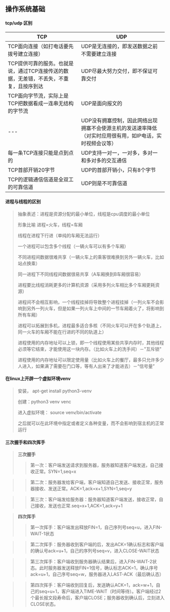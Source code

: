 ## 操作系统基础

#### tcp/udp 区别

TCP | UDP
--- | ---
TCP面向连接（如打电话要先拨号建立连接）| UDP是无连接的，即发送数据之前不需要建立连接
TCP提供可靠的服务。也就是说，通过TCP连接传送的数据，无差错，不丢失，不重复，且按序到达 | UDP尽最大努力交付，即不保证可靠交付
TCP面向字节流，实际上是TCP把数据看成一连串无结构的字节流 | UDP是面向报文的
--- | UDP没有拥塞控制，因此网络出现拥塞不会使源主机的发送速率降低（对实时应用很有用，如IP电话，实时视频会议等）
每一条TCP连接只能是点到点的 | UDP支持一对一，一对多，多对一和多对多的交互通信
TCP首部开销20字节 | UDP的首部开销小，只有8个字节
TCP的逻辑通信信道是全双工的可靠信道 | UDP则是不可靠信道

#### 进程与线程的区别
>
> 抽象表述：进程是资源分配的最小单位，线程是cpu调度的最小单位
> 
> 形象比喻 进程=火车，线程=车厢
> 
> 线程在进程下行进（单纯的车厢无法运行）
> 
> 一个进程可以包含多个线程（一辆火车可以有多个车厢）
> 
> 不同进程间数据很难共享（一辆火车上的乘客很难换到另外一辆火车，比如站点换乘）
> 
> 同一进程下不同线程间数据很易共享（A车厢换到B车厢很容易）
> 
> 进程要比线程消耗更多的计算机资源（采用多列火车相比多个车厢更耗资源）
> 
> 进程间不会相互影响，一个线程挂掉将导致整个进程挂掉（一列火车不会影响到另外一列火车，但是如果一列火车上中间的一节车厢着火了，将影响到所有车厢）
> 
> 进程可以拓展到多机，进程最多适合多核（不同火车可以开在多个轨道上，同一火车的车厢不能在行进的不同的轨道上）
> 
> 进程使用的内存地址可以上锁，即一个线程使用某些共享内存时，其他线程必须等它结束，才能使用这一块内存。（比如火车上的洗手间）－"互斥锁"
> 
> 进程使用的内存地址可以限定使用量（比如火车上的餐厅，最多只允许多少人进入，如果满了需要在门口等，等有人出来了才能进去）－“信号量”

#### 在linux上开辟一个虚拟环境venv

> 安装， apt-get install python3-venv
> 
> 创建：python3 venv venc
> 
> 进入虚拟环境： source venv/bin/activate
> 
> 之后就可以在此环境中指定或者定义各种变量，而不会影响到宿主机的正常运行

#### 三次握手和四次挥手

> **三次握手**
>>
>> 第一次：客户端发送请求到服务器，服务器知道客户端发送，自己接收正常。SYN=1,seq=x

>> 第二次：服务器发给客户端，客户端知道自己发送、接收正常，服务器接收、发送正常。ACK=1,ack=x+1,SYN=1,seq=y

>> 第三次：客户端发给服务器：服务器知道客户端发送，接收正常，自己接收，发送也正常.seq=x+1,ACK=1,ack=y+1

> **四次挥手**
>> 
>> 第一次挥手：客户端发出释放FIN=1，自己序列号seq=u，进入FIN-WAIT-1状态

>> 第二次挥手：服务器收到客户端的后，发出ACK=1确认标志和客户端的确认号ack=u+1，自己的序列号seq=v，进入CLOSE-WAIT状态

>> 第三次挥手：客户端收到服务器确认结果后，进入FIN-WAIT-2状态。此时服务器发送释放FIN=1信号，确认标志ACK=1，确认序号ack=u+1，自己序号seq=w，服务器进入LAST-ACK（最后确认态）

>> 第四次挥手：客户端收到回复后，发送确认ACK=1，ack=w+1，自己的seq=u+1，客户端进入TIME-WAIT（时间等待）。客户端经过2个最长报文段寿命后，客户端CLOSE；服务器收到确认后，立刻进入CLOSE状态。
